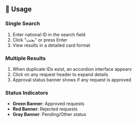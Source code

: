 ## 🎯 Usage

### **Single Search**
1. Enter national ID in the search field
2. Click "بحث" or press Enter
3. View results in a detailed card format

### **Multiple Results**
1. When duplicate IDs exist, an accordion interface appears
2. Click on any request header to expand details
3. Approval status banner shows if any request is approved

### **Status Indicators**
- **Green Banner**: Approved requests
- **Red Banner**: Rejected requests  
- **Gray Banner**: Pending/Other status


